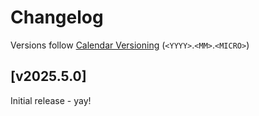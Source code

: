 # Changelog
Versions follow [Calendar Versioning](https://calver.org/) (`<YYYY>`.`<MM>`.`<MICRO>`)

## [v2025.5.0]
Initial release - yay!
